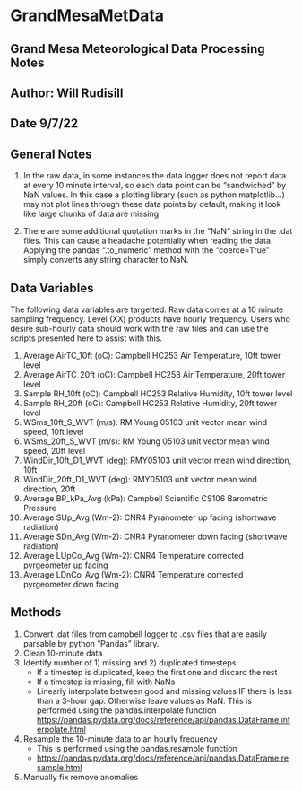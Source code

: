# GrandMesaMetData

## Grand Mesa Meteorological Data Processing Notes 
## Author: Will Rudisill
## Date 9/7/22

## General Notes
1. In the raw data, in some instances the data logger does not report data at every 10 minute interval, so each data point can be “sandwiched” by NaN values. In this case a plotting library (such as python matplotlib…) may not plot lines through these data points by default, making it look like large chunks of data are missing 

2. There are some additional quotation marks in the “NaN” string in the .dat files. This can cause a headache potentially when reading the data. Applying the pandas “.to_numeric” method with the “coerce=True” simply converts any string character to NaN. 

## Data Variables 
The following data variables are targetted. Raw data comes at a 10 minute sampling frequency. Level (XX) products have hourly frequency. Users who desire sub-hourly data should work with the raw files and can use the scripts presented here to assist with this. 

1. Average AirTC_10ft (oC): Campbell HC253 Air Temperature, 10ft tower level
2. Average AirTC_20ft (oC): Campbell HC253 Air Temperature, 20ft tower level
3. Sample RH_10ft (oC): Campbell HC253 Relative Humidity, 10ft tower level
4. Sample RH_20ft (oC): Campbell HC253 Relative Humidity, 20ft tower level
5. WSms_10ft_S_WVT (m/s): RM Young 05103 unit vector mean wind speed, 10ft level
6. WSms_20ft_S_WVT (m/s): RM Young 05103 unit vector mean wind speed, 20ft level
7. WindDir_10ft_D1_WVT (deg): RMY05103 unit vector mean wind direction, 10ft
8. WindDir_20ft_D1_WVT (deg): RMY05103 unit vector mean wind direction, 20ft
9. Average BP_kPa_Avg (kPa): Campbell Scientific CS106 Barometric Pressure
10. Average SUp_Avg (Wm-2): CNR4 Pyranometer up facing (shortwave radiation)
11. Average SDn_Avg (Wm-2): CNR4 Pyranometer down facing (shortwave radiation)
12. Average LUpCo_Avg (Wm-2): CNR4 Temperature corrected pyrgeometer up facing
13. Average LDnCo_Avg (Wm-2): CNR4 Temperature corrected pyrgeometer down facing


## Methods

1. Convert .dat files from campbell logger to .csv files that are easily parsable by python “Pandas” library.
2. Clean 10-minute data
3. Identify number of 1) missing and 2) duplicated timesteps
   * If a timestep is duplicated, keep the first one and discard the rest  
   * If a timestep is missing, fill with NaNs
   * Linearly interpolate between good and missing values IF there is less than a 3-hour gap. Otherwise leave values as NaN. This is performed using the pandas.interpolate function
https://pandas.pydata.org/docs/reference/api/pandas.DataFrame.interpolate.html
4. Resample the 10-minute data to an hourly frequency 
   * This is performed using the pandas.resample function
   * https://pandas.pydata.org/docs/reference/api/pandas.DataFrame.resample.html	
5. Manually fix remove anomalies


